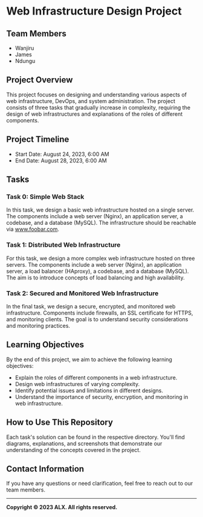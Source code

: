 # Web Infrastructure Design Project

## Team Members
- Wanjiru
- James
- Ndungu

## Project Overview
This project focuses on designing and understanding various aspects of web infrastructure, DevOps, and system administration. The project consists of three tasks that gradually increase in complexity, requiring the design of web infrastructures and explanations of the roles of different components.

## Project Timeline
- Start Date: August 24, 2023, 6:00 AM
- End Date: August 28, 2023, 6:00 AM

## Tasks

### Task 0: Simple Web Stack
In this task, we design a basic web infrastructure hosted on a single server. The components include a web server (Nginx), an application server, a codebase, and a database (MySQL). The infrastructure should be reachable via www.foobar.com.

### Task 1: Distributed Web Infrastructure
For this task, we design a more complex web infrastructure hosted on three servers. The components include a web server (Nginx), an application server, a load balancer (HAproxy), a codebase, and a database (MySQL). The aim is to introduce concepts of load balancing and high availability.

### Task 2: Secured and Monitored Web Infrastructure
In the final task, we design a secure, encrypted, and monitored web infrastructure. Components include firewalls, an SSL certificate for HTTPS, and monitoring clients. The goal is to understand security considerations and monitoring practices.

## Learning Objectives
By the end of this project, we aim to achieve the following learning objectives:
- Explain the roles of different components in a web infrastructure.
- Design web infrastructures of varying complexity.
- Identify potential issues and limitations in different designs.
- Understand the importance of security, encryption, and monitoring in web infrastructure.

## How to Use This Repository
Each task's solution can be found in the respective directory. You'll find diagrams, explanations, and screenshots that demonstrate our understanding of the concepts covered in the project.

## Contact Information
If you have any questions or need clarification, feel free to reach out to our team members.

---

**Copyright © 2023 ALX. All rights reserved.**


